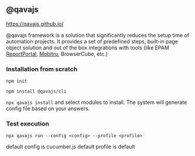 ## @qavajs

https://qavajs.github.io/

@qavajs framework is a solution that significantly reduces the setup time of automation projects. It provides a set of predefined steps, built-in page object solution and out of the box integrations with tools (like EPAM [ReportPortal](https://reportportal.io/), [Mobitru](https://mobitru.com/), BrowserCube,  etc.)

### Installation from scratch
`npm init`

`npm install @qavajs/cli`

`npx qavajs install` and select modules to install. The system will generate config file based on your answers.

### Test execution
`npx qavajs run --config <config> --profile <profile>`

default config is cucumber.js 
default profile is default
